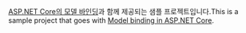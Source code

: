 <span data-ttu-id="bdc21-101">[ASP.NET Core의 모델 바인딩](https://docs.microsoft.com/aspnet/core/mvc/models/model-binding)과 함께 제공되는 샘플 프로젝트입니다.</span><span class="sxs-lookup"><span data-stu-id="bdc21-101">This is a sample project that goes with [Model binding in ASP.NET Core](https://docs.microsoft.com/aspnet/core/mvc/models/model-binding).</span></span>
